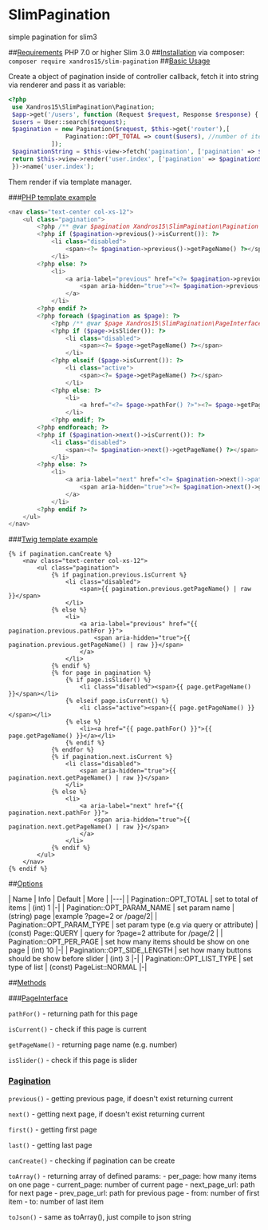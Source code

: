 # SlimPagination
simple pagination for slim3

##[Requirements]()
 PHP 7.0 or higher
 Slim 3.0
##[Installation]()
via composer:
`composer require xandros15/slim-pagination`
##[Basic Usage]()

Create a object of pagination inside of controller callback, fetch it into string via renderer and pass it as variable:

```php
<?php
 use Xandros15\SlimPagination\Pagination;
 $app->get('/users', function (Request $request, Response $response) {
 $users = User::search($request);
 $pagination = new Pagination($request, $this->get('router'),[
                Pagination::OPT_TOTAL => count($users), //number of items
            ]);
 $paginationString = $this-view->fetch('pagination', ['pagination' => $pagination]);
 return $this->view->render('user.index', ['pagination' => $paginationString]);
 })->name('user.index');

```

Them render if via template manager.

###[PHP template example]()
```php
<nav class="text-center col-xs-12">
    <ul class="pagination">
        <?php /** @var $pagination Xandros15\SlimPagination\Pagination */ ?>
        <?php if ($pagination->previous()->isCurrent()): ?>
            <li class="disabled">
                <span><?= $pagination->previous()->getPageName() ?></span>
            </li>
        <?php else: ?>
            <li>
                <a aria-label="previous" href="<?= $pagination->previous()->pathFor() ?>">
                    <span aria-hidden="true"><?= $pagination->previous()->getPageName() ?></span>
                </a>
            </li>
        <?php endif ?>
        <?php foreach ($pagination as $page): ?>
            <?php /** @var $page Xandros15\SlimPagination\PageInterface */ ?>
            <?php if ($page->isSlider()): ?>
                <li class="disabled">
                    <span><?= $page->getPageName() ?></span>
                </li>
            <?php elseif ($page->isCurrent()): ?>
                <li class="active">
                    <span><?= $page->getPageName() ?></span>
                </li>
            <?php else: ?>
                <li>
                    <a href="<?= $page->pathFor() ?>"><?= $page->getPageName() ?></a>
                </li>
            <?php endif; ?>
        <?php endforeach; ?>
        <?php if ($pagination->next()->isCurrent()): ?>
            <li class="disabled">
                <span><?= $pagination->next()->getPageName() ?></span>
            </li>
        <?php else: ?>
            <li>
                <a aria-label="next" href="<?= $pagination->next()->pathFor() ?>">
                    <span aria-hidden="true"><?= $pagination->next()->getPageName() ?></span>
                </a>
            </li>
        <?php endif ?>
    </ul>
</nav>
```

###[Twig template example]()
```twig
{% if pagination.canCreate %}
    <nav class="text-center col-xs-12">
        <ul class="pagination">
            {% if pagination.previous.isCurrent %}
                <li class="disabled">
                    <span>{{ pagination.previous.getPageName() | raw }}</span>
                </li>
            {% else %}
                <li>
                    <a aria-label="previous" href="{{ pagination.previous.pathFor }}">
                        <span aria-hidden="true">{{ pagination.previous.getPageName() | raw }}</span>
                    </a>
                </li>
            {% endif %}
            {% for page in pagination %}
                {% if page.isSlider() %}
                    <li class="disabled"><span>{{ page.getPageName() }}</span></li>
                {% elseif page.isCurrent() %}
                    <li class="active"><span>{{ page.getPageName() }}</span></li>
                {% else %}
                    <li><a href="{{ page.pathFor() }}">{{ page.getPageName() }}</a></li>
                {% endif %}
            {% endfor %}
            {% if pagination.next.isCurrent %}
                <li class="disabled">
                    <span aria-hidden="true">{{ pagination.next.getPageName() | raw }}</span>
                </li>
            {% else %}
                <li>
                    <a aria-label="next" href="{{ pagination.next.pathFor }}">
                        <span aria-hidden="true">{{ pagination.next.getPageName() | raw }}</span>
                    </a>
                </li>
            {% endif %}
        </ul>
    </nav>
{% endif %}
```

##[Options]()

| Name  | Info | Default | More |
|---|
| Pagination::OPT_TOTAL | set to total of items | (int) 1 |-|
| Pagination::OPT_PARAM_NAME | set param name | (string) page |example ?page=2 or /page/2|
| Pagination::OPT_PARAM_TYPE | set param type (e.g via query or attribute) | (const) Page::QUERY | query for ?page=2 attribute for /page/2 |
| Pagination::OPT_PER_PAGE | set how many items should be show on one page | (int) 10 |-|
| Pagination::OPT_SIDE_LENGTH | set how many buttons should be show before slider | (int) 3 |-|
| Pagination::OPT_LIST_TYPE | set type of list | (const) PageList::NORMAL |-|

##[Methods]()

###[PageInterface]()

`pathFor()` - returning path for this page

`isCurrent()` - check if this page is current

`getPageName()` - returning page name (e.g. number)

`isSlider()` - check if this page is slider

### [Pagination]()

`previous()` - getting previous page, if doesn't exist returning current

`next()` - getting next page, if doesn't exist returning current

`first()` - getting first page

`last()` - getting last page

`canCreate()` - checking if pagination can be create

`toArray()` - returning array of defined params:
     - per_page: how many items on one page
     - current_page: number of current page
     - next_page_url: path for next page
     - prev_page_url: path for previous page
     - from: number of first item
     - to: number of last item

`toJson()` - same as toArray(), just compile to json string
